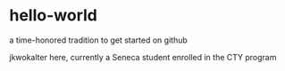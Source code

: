 # hello-world
a time-honored tradition to get started on github

jkwokalter here, currently a Seneca student enrolled in the CTY program

